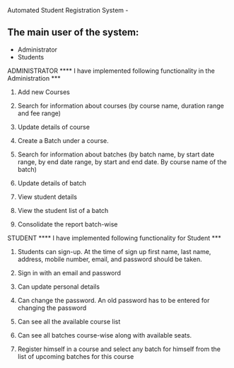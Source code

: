 Automated Student Registration System -  

## **The main user of the system:**

- Administrator
- Students


ADMINISTRATOR 
**** I have implemented following functionality in the Administration ***

1. Add new Courses

2.  Search for information about courses (by course name, duration range and fee range)

3. Update details of course

4. Create a Batch under a course.

5. Search for information about batches (by batch name, by start date range, by end date range, by start and end date. By course name of the batch)

6. Update details of batch

7. View student details

8. View the student list of a batch

9. Consolidate the report batch-wise


STUDENT
**** I have implemented following functionality for Student ***

1.  Students can sign-up. At the time of sign up first name, last name, address, mobile
    number, email, and password should be taken.

2.  Sign in with an email and password

3.  Can update personal details

4.  Can change the password. An old password has to be entered for changing the password

5.  Can see all the available course list

6.  Can see all batches course-wise along with available seats.

7.  Register himself in a course and select any batch for himself from the list of
    upcoming batches for this course
